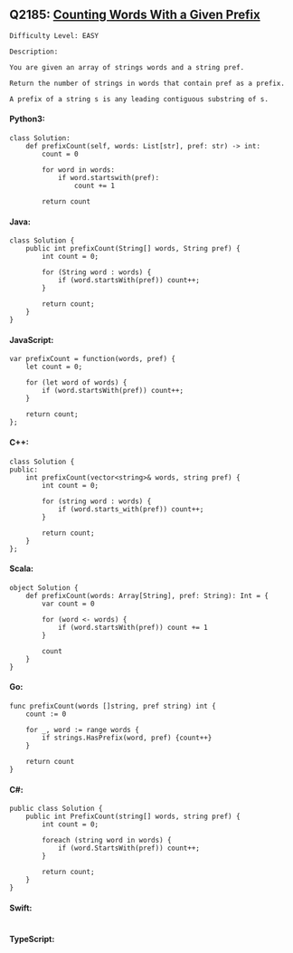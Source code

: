 ## Q2185: [Counting Words With a Given Prefix](https://leetcode.com/problems/counting-words-with-a-given-prefix/)

```
Difficulty Level: EASY
```

```
Description:

You are given an array of strings words and a string pref.

Return the number of strings in words that contain pref as a prefix.

A prefix of a string s is any leading contiguous substring of s.
```

#### Python3:

```
class Solution:
    def prefixCount(self, words: List[str], pref: str) -> int:
        count = 0

        for word in words:
            if word.startswith(pref):
                count += 1

        return count
```

#### Java:

```
class Solution {
    public int prefixCount(String[] words, String pref) {
        int count = 0;

        for (String word : words) {
            if (word.startsWith(pref)) count++;
        }

        return count;
    }
}
```

#### JavaScript:

```
var prefixCount = function(words, pref) {
    let count = 0;

    for (let word of words) {
        if (word.startsWith(pref)) count++;
    }

    return count;
};
```

#### C++:

```
class Solution {
public:
    int prefixCount(vector<string>& words, string pref) {
        int count = 0;

        for (string word : words) {
            if (word.starts_with(pref)) count++;
        }

        return count;
    }
};
```

#### Scala:

```
object Solution {
    def prefixCount(words: Array[String], pref: String): Int = {
        var count = 0

        for (word <- words) {
            if (word.startsWith(pref)) count += 1
        }

        count
    }
}
```

#### Go:

```
func prefixCount(words []string, pref string) int {
    count := 0

    for _, word := range words {
        if strings.HasPrefix(word, pref) {count++}
    }

    return count
}
```

#### C#:

```
public class Solution {
    public int PrefixCount(string[] words, string pref) {
        int count = 0;

        foreach (string word in words) {
            if (word.StartsWith(pref)) count++;
        }

        return count;
    }
}
```

#### Swift:

```

```

#### TypeScript:

```

```